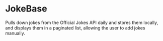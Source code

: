 # JokeBase

Pulls down jokes from the Official Jokes API daily and stores them locally, and displays them in a paginated list, allowing the
user to add jokes manually.